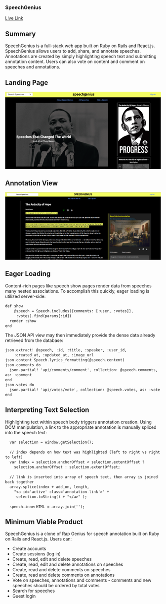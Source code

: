 ### SpeechGenius

[Live Link](http://speech-genius.herokuapp.com/)

## Summary

SpeechGenius is a full-stack web app built on Ruby on Rails and React.js. SpeechGenius allows users to add, share, and annotate speeches. Annotations are created by simply highlighting speech text and submitting annotation content. Users can also vote on content and comment on speeches and annotations.

## Landing Page
![Landing Page](https://github.com/parikhshiv/SpeechGenius/blob/master/docs/screenshots/landing.png)

## Annotation View

![Landing Page](https://github.com/parikhshiv/SpeechGenius/blob/master/docs/screenshots/annotation_view.png)

## Eager Loading

Content-rich pages like speech show pages render data from speeches many nested associations. To accomplish this quickly, eager loading is utilized server-side:

```
def show
    @speech = Speech.includes({comments: [:user, :votes]},
     :votes).find(params[:id])
  render :show
end
```

The JSON API view may then immediately provide the dense data already retrieved from the database:

```
json.extract! @speech, :id, :title, :speaker, :user_id,
    :created_at, :updated_at, :image_url
json.content Speech.lyrics_formatting(@speech.content)
json.comments do
  json.partial! 'api/comments/comment', collection: @speech.comments, as: :comment
end
json.votes do
  json.partial! 'api/votes/vote', collection: @speech.votes, as: :vote
end
```


## Interpreting Text Selection

Highlighting text within speech body triggers annotation creation. Using DOM manipulation,
a link to the appropriate annotation is manually spliced into the speech text:

```
  var selection = window.getSelection();

  // index depends on how text was highlighted (left to right vs right to left)
  var index = selection.anchorOffset < selection.extentOffset ?
    selection.anchorOffset : selection.extentOffset;

  // link is inserted into array of speech text, then array is joined back together
  array.splice(index + add_on, length,
    "<a id='active' class='annotation-link'>" +
     selection.toString() + "</a>" );

  speech.innerHTML = array.join('');
```

## Minimum Viable Product

SpeechGenius is a clone of Rap Genius for speech annotation built on Ruby on Rails and React.js. Users can:

 - Create accounts
 - Create sessions (log in)
 - Create, read, edit and delete speeches
 - Create, read, edit and delete annotations on speeches
 - Create, read and delete comments on speeches
 - Create, read and delete comments on annotations
 - Vote on speeches, annotations and comments - comments and new speeches should be ordered by total votes
 - Search for speeches
 - Guest login
